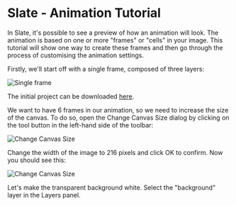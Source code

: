 # Slate - Animation Tutorial

In Slate, it's possible to see a preview of how an animation will look. The animation is based on one or more "frames" or "cells" in your image. This tutorial will show one way to create these frames and then go through the process of customising the animation settings.

Firstly, we'll start off with a single frame, composed of three layers:

![Single frame](https://github.com/mitchcurtis/slate/blob/master/doc/images/slate-animation-tutorial-1.png)

The initial project can be downloaded [here](https://github.com/mitchcurtis/slate/blob/master/tests/manual/screenshots/resources/animation-tutorial-1.slp).

We want to have 6 frames in our animation, so we need to increase the size of the canvas. To do so, open the Change Canvas Size dialog by clicking on the tool button in the left-hand side of the toolbar:

![Change Canvas Size](https://github.com/mitchcurtis/slate/blob/master/doc/images/slate-animation-tutorial-1.1.png)

Change the width of the image to 216 pixels and click OK to confirm. Now you should see this:

![Change Canvas Size](https://github.com/mitchcurtis/slate/blob/master/doc/images/slate-animation-tutorial-2.png)

Let's make the transparent background white. Select the "background" layer in the Layers panel.
